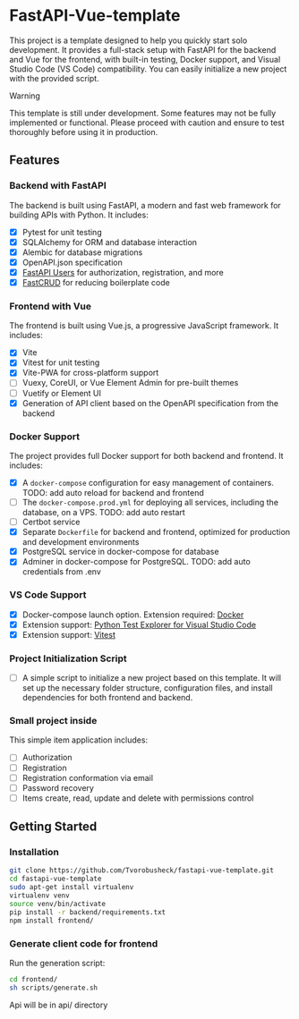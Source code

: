 # FastAPI-Vue-template

This project is a template designed to help you quickly start solo development. It provides a full-stack setup with FastAPI for the backend and Vue for the frontend, with built-in testing, Docker support, and Visual Studio Code (VS Code) compatibility. You can easily initialize a new project with the provided script.

> [!WARNING]  
> This template is still under development. Some features may not be fully implemented or functional. Please proceed with caution and ensure to test thoroughly before using it in production.

## Features

### Backend with FastAPI
The backend is built using FastAPI, a modern and fast web framework for building APIs with Python. It includes:
- [x] Pytest for unit testing
- [x] SQLAlchemy for ORM and database interaction
- [x] Alembic for database migrations
- [x] OpenAPI.json specification
- [x] [FastAPI Users](https://github.com/fastapi-users/fastapi-users) for authorization, registration, and more
- [x] [FastCRUD](https://github.com/igorbenav/fastcrud) for reducing boilerplate code

### Frontend with Vue
The frontend is built using Vue.js, a progressive JavaScript framework. It includes:
- [x] Vite
- [x] Vitest for unit testing
- [x] Vite-PWA for cross-platform support
- [ ] Vuexy, CoreUI, or Vue Element Admin for pre-built themes
- [ ] Vuetify or Element UI
- [x] Generation of API client based on the OpenAPI specification from the backend

### Docker Support
The project provides full Docker support for both backend and frontend. It includes:
- [x] A `docker-compose` configuration for easy management of containers. TODO: add auto reload for backend and frontend
- [ ] The `docker-compose.prod.yml` for deploying all services, including the database, on a VPS. TODO: add auto restart
- [ ] Certbot service
- [x] Separate `Dockerfile` for backend and frontend, optimized for production and development environments
- [x] PostgreSQL service in docker-compose for database
- [x] Adminer in docker-compose for PostgreSQL. TODO: add auto credentials from .env

### VS Code Support
- [x] Docker-compose launch option. Extension required: [Docker](https://marketplace.visualstudio.com/items?itemName=ms-azuretools.vscode-docker)
- [x] Extension support: [Python Test Explorer for Visual Studio Code](https://marketplace.visualstudio.com/items?itemName=LittleFoxTeam.vscode-python-test-adapter)
- [x] Extension support: [Vitest](https://marketplace.visualstudio.com/items?itemName=vitest.explorer)

### Project Initialization Script
- [ ] A simple script to initialize a new project based on this template. It will set up the necessary folder structure, configuration files, and install dependencies for both frontend and backend.


### Small project inside
This simple item application includes:
- [ ] Authorization
- [ ] Registration
- [ ] Registration conformation via email
- [ ] Password recovery
- [ ] Items create, read, update and delete with permissions control

## Getting Started

### Installation

```bash
git clone https://github.com/Tvorobusheck/fastapi-vue-template.git
cd fastapi-vue-template
sudo apt-get install virtualenv
virtualenv venv
source venv/bin/activate
pip install -r backend/requirements.txt
npm install frontend/
```
### Generate client code for frontend
Run the generation script:
```bash
cd frontend/
sh scripts/generate.sh
```

Api will be in api/ directory